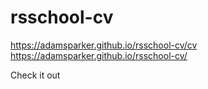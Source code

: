 # rsschool-cv

https://adamsparker.github.io/rsschool-cv/cv
https://adamsparker.github.io/rsschool-cv/

Check it out
